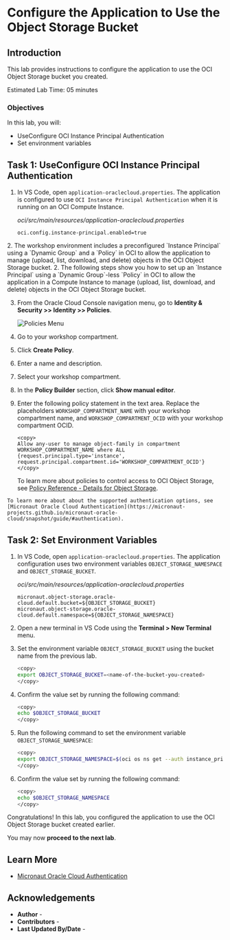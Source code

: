 # Configure the Application to Use the Object Storage Bucket

## Introduction

This lab provides instructions to configure the application to use the OCI Object Storage bucket you created.

Estimated Lab Time: 05 minutes

### Objectives

In this lab, you will:

* <if type="desktop">Use</if><if type="tenancy">Configure</if> OCI Instance Principal Authentication
* Set environment variables

## Task 1: <if type="desktop">Use</if><if type="tenancy">Configure</if> OCI Instance Principal Authentication

1. In VS Code, open `application-oraclecloud.properties`. The application is configured to use `OCI Instance Principal Authentication` when it is running on an OCI Compute Instance.

	_oci/src/main/resources/application-oraclecloud.properties_

	``` properties
	oci.config.instance-principal.enabled=true
	```

<if type="desktop">
2. The workshop environment includes a preconfigured `Instance Principal` using a `Dynamic Group` and a `Policy` in OCI to allow the application to manage (upload, list, download, and delete) objects in the OCI Object Storage bucket.
</if>

<if type="tenancy">
2. The following steps show you how to set up an `Instance Principal` using a `Dynamic Group`-less `Policy` in OCI to allow the application in a Compute Instance to manage (upload, list, download, and delete) objects in the OCI Object Storage bucket.

3. From the Oracle Cloud Console navigation menu, go to **Identity & Security >> Identity >> Policies**.

	![Policies Menu](https://oracle-livelabs.github.io/common/images/console-2025/id-policies.png)

4. Go to your workshop compartment.

5. Click  **Create Policy**.

6. Enter a name and description.

7. Select your workshop compartment.

8. In the **Policy Builder** section, click **Show manual editor**.

9. Enter the following policy statement in the text area. Replace the placeholders `WORKSHOP_COMPARTMENT_NAME` with your workshop compartment name, and `WORKSHOP_COMPARTMENT_OCID` with your workshop compartment OCID.

	``` text
	<copy>
	Allow any-user to manage object-family in compartment WORKSHOP_COMPARTMENT_NAME where ALL {request.principal.type='instance', request.principal.compartment.id='WORKSHOP_COMPARTMENT_OCID'}
	</copy>
	```

	To learn more about policies to control access to OCI Object Storage, see [Policy Reference - Details for Object Storage](https://docs.oracle.com/en-us/iaas/Content/Identity/Reference/objectstoragepolicyreference.htm).

</if>

	To learn more about about the supported authentication options, see [Micronaut Oracle Cloud Authentication](https://micronaut-projects.github.io/micronaut-oracle-cloud/snapshot/guide/#authentication).

## Task 2: Set Environment Variables

1. In VS Code, open `application-oraclecloud.properties`. The application configuration uses two environment variables `OBJECT_STORAGE_NAMESPACE` and `OBJECT_STORAGE_BUCKET`.

	_oci/src/main/resources/application-oraclecloud.properties_

	``` properties
	micronaut.object-storage.oracle-cloud.default.bucket=${OBJECT_STORAGE_BUCKET}
	micronaut.object-storage.oracle-cloud.default.namespace=${OBJECT_STORAGE_NAMESPACE}
	```

2. Open a new terminal in VS Code using the **Terminal > New Terminal** menu.

3. Set the environment variable `OBJECT_STORAGE_BUCKET` using the bucket name from the previous lab.

	``` bash
	<copy>
	export OBJECT_STORAGE_BUCKET=<name-of-the-bucket-you-created>
	</copy>
	```

4. Confirm the value set by running the following command:

	``` bash
	<copy>
	echo $OBJECT_STORAGE_BUCKET
	</copy>
	```

5. Run the following command to set the environment variable `OBJECT_STORAGE_NAMESPACE`:

	``` bash
	<copy>
	export OBJECT_STORAGE_NAMESPACE=$(oci os ns get --auth instance_principal --query "data" --raw-output)
	</copy>
	```

6. Confirm the value set by running the following command:

	``` bash
	<copy>
	echo $OBJECT_STORAGE_NAMESPACE
	</copy>
	```

Congratulations! In this lab, you configured the application to use the OCI Object Storage bucket created earlier.

You may now **proceed to the next lab**.

## Learn More

* [Micronaut Oracle Cloud Authentication](https://micronaut-projects.github.io/micronaut-oracle-cloud/snapshot/guide/#authentication)

## Acknowledgements

* **Author** - [](var:author)
* **Contributors** - [](var:contributors)
* **Last Updated By/Date** - [](var:last_updated)
